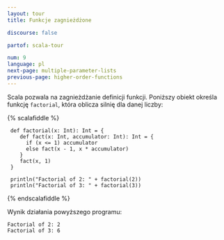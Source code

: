 ```yaml
---
layout: tour
title: Funkcje zagnieżdżone

discourse: false

partof: scala-tour

num: 9
language: pl
next-page: multiple-parameter-lists
previous-page: higher-order-functions
---
```


Scala pozwala na zagnieżdżanie definicji funkcji.
Poniższy obiekt określa funkcję `factorial`, która oblicza silnię dla danej liczby:

{% scalafiddle %}
```tut
 def factorial(x: Int): Int = {
    def fact(x: Int, accumulator: Int): Int = {
      if (x <= 1) accumulator
      else fact(x - 1, x * accumulator)
    }  
    fact(x, 1)
 }

 println("Factorial of 2: " + factorial(2))
 println("Factorial of 3: " + factorial(3))
```
{% endscalafiddle %}

Wynik działania powyższego programu:

```
Factorial of 2: 2
Factorial of 3: 6
```
